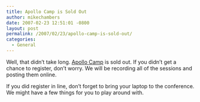 ```yaml
---
title: Apollo Camp is Sold Out
author: mikechambers
date: 2007-02-23 12:51:01 -0800
layout: post
permalink: /2007/02/23/apollo-camp-is-sold-out/
categories:
  - General
---
```



Well, that didn&#8217;t take long. [Apollo Camp][1] is sold out. If you didn&#8217;t get a chance to register, don&#8217;t worry. We will be recording all of the sessions and posting them online.

If you did register in line, don&#8217;t forget to bring your laptop to the conference. We might have a few things for you to play around with.

 [1]: http://apollocamp.eventbrite.com/